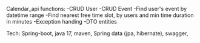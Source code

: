 Calendar_api
functions:
    -CRUD User
    -CRUD Event
    -Find user's event by datetime range
    -Find nearest free time slot, by users and min time duration in minutes
    -Exception handing
    -DTO entities


Tech:
    Spring-boot, java 17, maven, Spring data (jpa, hibernate), swagger,
